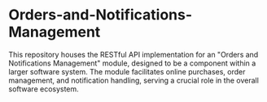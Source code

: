 # Orders-and-Notifications-Management
This repository houses the RESTful API implementation for an "Orders and Notifications Management" module, designed to be a component within a larger software system. The module facilitates online purchases, order management, and notification handling, serving a crucial role in the overall software ecosystem.
